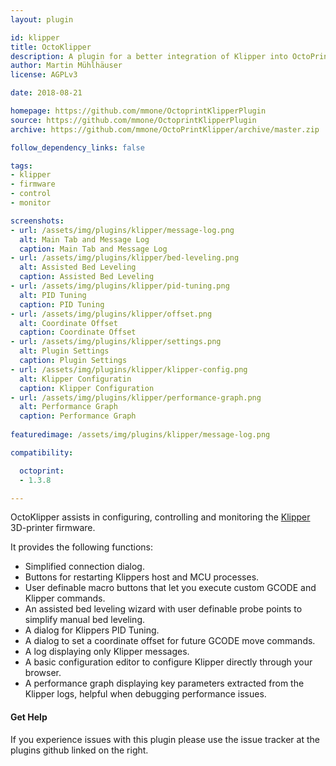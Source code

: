 ```yaml
---
layout: plugin

id: klipper
title: OctoKlipper
description: A plugin for a better integration of Klipper into OctoPrint.
author: Martin Mühlhäuser
license: AGPLv3

date: 2018-08-21

homepage: https://github.com/mmone/OctoprintKlipperPlugin
source: https://github.com/mmone/OctoprintKlipperPlugin
archive: https://github.com/mmone/OctoPrintKlipper/archive/master.zip

follow_dependency_links: false

tags:
- klipper
- firmware
- control
- monitor

screenshots:
- url: /assets/img/plugins/klipper/message-log.png
  alt: Main Tab and Message Log
  caption: Main Tab and Message Log
- url: /assets/img/plugins/klipper/bed-leveling.png
  alt: Assisted Bed Leveling
  caption: Assisted Bed Leveling
- url: /assets/img/plugins/klipper/pid-tuning.png
  alt: PID Tuning
  caption: PID Tuning
- url: /assets/img/plugins/klipper/offset.png
  alt: Coordinate Offset
  caption: Coordinate Offset
- url: /assets/img/plugins/klipper/settings.png
  alt: Plugin Settings
  caption: Plugin Settings
- url: /assets/img/plugins/klipper/klipper-config.png
  alt: Klipper Configuratin
  caption: Klipper Configuration
- url: /assets/img/plugins/klipper/performance-graph.png
  alt: Performance Graph
  caption: Performance Graph
  
featuredimage: /assets/img/plugins/klipper/message-log.png

compatibility:

  octoprint:
  - 1.3.8

---
```


OctoKlipper assists in configuring, controlling and monitoring the [Klipper](https://github.com/KevinOConnor/klipper) 3D-printer firmware.

It provides the following functions:

- Simplified connection dialog.
- Buttons for restarting Klippers host and MCU processes.
- User definable macro buttons that let you execute custom GCODE and Klipper commands.
- An assisted bed leveling wizard with user definable probe points to simplify manual bed leveling.
- A dialog for Klippers PID Tuning.
- A dialog to set a coordinate offset for future GCODE move commands.
- A log displaying only Klipper messages.
- A basic configuration editor to configure Klipper directly through your browser. 
- A performance graph displaying key parameters extracted from the Klipper logs, helpful when debugging performance issues.

#### Get Help
If you experience issues with this plugin please use the issue tracker at the plugins github linked on the right.
